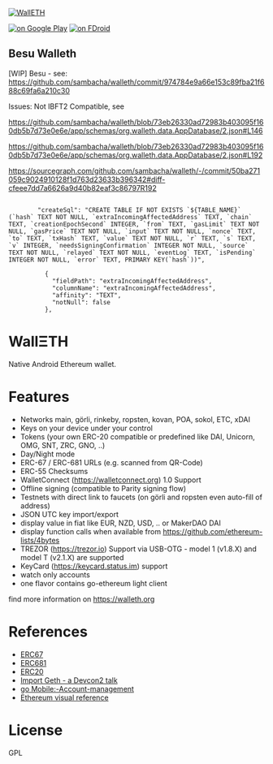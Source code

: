 [![WallETH](https://raw.githubusercontent.com/walleth/walleth/master/app/src/main/res/mipmap-xhdpi/ic_launcher.png)](https://walleth.org)

[![on Google Play](https://ligi.de/img/play_badge.png)](https://play.google.com/store/apps/details?id=org.walleth)
[![on FDroid](https://ligi.de/img/fdroid_badge.png)](https://f-droid.org/repository/browse/?fdid=org.walleth)

## Besu Walleth

[WIP] Besu - see: https://github.com/sambacha/walleth/commit/974784e9a66e153c89fba21f688c69fa6a210c30

Issues: Not IBFT2 Compatible, see 

https://github.com/sambacha/walleth/blob/73eb26330ad72983b403095f160db5b7d73e0e6e/app/schemas/org.walleth.data.AppDatabase/2.json#L146

https://github.com/sambacha/walleth/blob/73eb26330ad72983b403095f160db5b7d73e0e6e/app/schemas/org.walleth.data.AppDatabase/2.json#L192



https://sourcegraph.com/github.com/sambacha/walleth/-/commit/50ba271059c9024910128f1d763d23633b396342#diff-cfeee7dd7a6626a9d40b82eaf3c86797R192

```

        "createSql": "CREATE TABLE IF NOT EXISTS `${TABLE_NAME}` (`hash` TEXT NOT NULL, `extraIncomingAffectedAddress` TEXT, `chain` TEXT, `creationEpochSecond` INTEGER, `from` TEXT, `gasLimit` TEXT NOT NULL, `gasPrice` TEXT NOT NULL, `input` TEXT NOT NULL, `nonce` TEXT, `to` TEXT, `txHash` TEXT, `value` TEXT NOT NULL, `r` TEXT, `s` TEXT, `v` INTEGER, `needsSigningConfirmation` INTEGER NOT NULL, `source` TEXT NOT NULL, `relayed` TEXT NOT NULL, `eventLog` TEXT, `isPending` INTEGER NOT NULL, `error` TEXT, PRIMARY KEY(`hash`))",

```

```
          {
            "fieldPath": "extraIncomingAffectedAddress",
            "columnName": "extraIncomingAffectedAddress",
            "affinity": "TEXT",
            "notNull": false
          },

```


WallΞTH
=======

Native Android Ethereum wallet.

Features
========


 - Networks main, görli, rinkeby, ropsten, kovan, POA, sokol, ETC, xDAI
 - Keys on your device under your control
 - Tokens (your own ERC-20 compatible or predefined like DAI, Unicorn, OMG, SNT, ZRC, GNO, ..)
 - Day/Night mode
 - ERC-67 / ERC-681 URLs (e.g. scanned from QR-Code)
 - ERC-55 Checksums
 - WalletConnect (https://walletconnect.org) 1.0 Support
 - Offline signing (compatible to Parity signing flow)
 - Testnets with direct link to faucets (on görli and ropsten even auto-fill of address)
 - JSON UTC key import/export
 - display value in fiat like EUR, NZD, USD, .. or MakerDAO DAI
 - display function calls when available from https://github.com/ethereum-lists/4bytes
 - TREZOR (https://trezor.io) Support via USB-OTG - model 1 (v1.8.X) and model T (v2.1.X) are supported
 - KeyCard (https://keycard.status.im) support
 - watch only accounts
 - one flavor contains go-ethereum light client

find more information on https://walleth.org

References
==========

* [ERC67](https://github.com/ethereum/EIPs/issues/67)
* [ERC681](https://eips.ethereum.org/EIPS/eip-681)
* [ERC20](https://eips.ethereum.org/EIPS/eip-20)
* [Import Geth - a Devcon2 talk](https://ethereum.karalabe.com/talks/2016-devcon.html#1)
* [go Mobile:-Account-management](https://github.com/ethereum/go-ethereum/wiki/Mobile:-Account-management)
* [Ethereum visual reference](https://www.ethereum.org/images/logos/Ethereum_Visual_Identity_1.0.0.pdf)

License
=======

GPL
